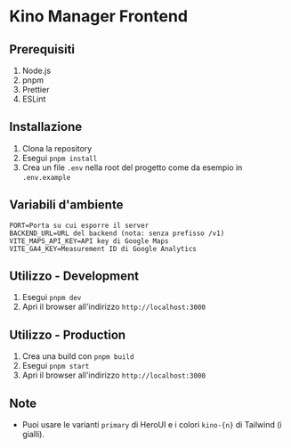 # Kino Manager Frontend

## Prerequisiti

1. Node.js
2. pnpm
3. Prettier
4. ESLint

## Installazione

1. Clona la repository
2. Esegui `pnpm install`
3. Crea un file `.env` nella root del progetto come da esempio in `.env.example`

## Variabili d'ambiente

```
PORT=Porta su cui esporre il server
BACKEND_URL=URL del backend (nota: senza prefisso /v1)
VITE_MAPS_API_KEY=API key di Google Maps
VITE_GA4_KEY=Measurement ID di Google Analytics
```

## Utilizzo - Development

1. Esegui `pnpm dev`
2. Apri il browser all'indirizzo `http://localhost:3000`

## Utilizzo - Production

1. Crea una build con `pnpm build`
2. Esegui `pnpm start`
3. Apri il browser all'indirizzo `http://localhost:3000`

## Note

- Puoi usare le varianti `primary` di HeroUI e i colori `kino-{n}` di Tailwind (i gialli).
